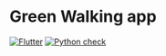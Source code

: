 # Green Walking app

[![Flutter](https://github.com/Xennis/green-walking/workflows/Flutter/badge.svg?branch=master&event=push)](https://github.com/Xennis/green-walking/actions?query=workflow%3A%22Flutter%22+event%3Apush+branch%3Amaster) [![Python check](https://github.com/Xennis/green-walking/workflows/Python/badge.svg?branch=master&event=push)](https://github.com/Xennis/green-walking/actions?query=workflow%3A%22Python%22+event%3Apush+branch%3Amaster)
